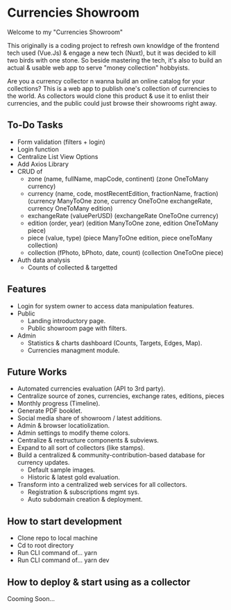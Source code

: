 # Currencies Showroom

Welcome to my "Currencies Showroom"

This originally is a coding project to refresh own knowldge of the frontend tech used (Vue.Js) & engage a new tech (Nuxt), but it was decided to kill two birds with one stone. So beside mastering the tech, it's also to build an actual & usable web app to serve "money collection" hobbyists.

Are you a currency collector n wanna build an online catalog for your collections? This is a web app to publish one's collection of currencies to the world. As collectors would clone this product & use it to enlist their currencies, and the public could just browse their showrooms right away.

## To-Do Tasks

- Form validation (filters + login)
- Login function
- Centralize List View Options
- Add Axios Library
- CRUD of 
  - zone          (name, fullName, mapCode, continent)                    (zone OneToMany currency)
  - currency      (name, code, mostRecentEdition, fractionName, fraction) (currency ManyToOne zone, currency OneToOne exchangeRate, currency OneToMany edition)
  - exchangeRate  (valuePerUSD)                                           (exchangeRate OneToOne currency)
  - edition       (order, year)                                           (edition ManyToOne zone, edition OneToMany piece)
  - piece         (value, type)                                           (piece ManyToOne edition, piece oneToMany collection)
  - collection    (fPhoto, bPhoto, date, count)                           (collection OneToOne piece)
- Auth data analysis
  - Counts of collected & targetted

## Features

- Login for system owner to access data manipulation features.
- Public
  - Landing introductory page.
  - Public showroom page with filters.
- Admin
  - Statistics & charts dashboard (Counts, Targets, Edges, Map).
  - Currencies managment module.

## Future Works

- Automated currencies evaluation (API to 3rd party).
- Centralize source of zones, currencies, exchange rates, editions, pieces
- Monthly progress (Timeline).
- Generate PDF booklet.
- Social media share of showroom / latest additions.
- Admin & browser locatiolization.
- Admin settings to modify theme colors.
- Centralize & restructure components & subviews.
- Expand to all sort of collectors (like stamps).
- Build a centralized & community-contribution-based database for currency updates.
  - Default sample images.
  - Historic & latest gold evaluation.
- Transform into a centralized web services for all collectors.
  - Registration & subscriptions mgmt sys.
  - Auto subdomain creation & deployment.

## How to start development

- Clone repo to local machine
- Cd to root directory
- Run CLI command of...
    yarn
- Run CLI command of...
    yarn dev

## How to deploy & start using as a collector

Cooming Soon...
